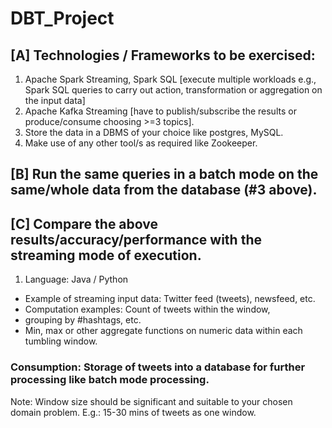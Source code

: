 # DBT_Project

## [A]  Technologies / Frameworks to be exercised:
1. Apache Spark Streaming, Spark SQL [execute multiple workloads e.g., Spark
SQL queries to carry out action, transformation or aggregation on the input data]
2. Apache Kafka Streaming [have to publish/subscribe the results or
produce/consume choosing >=3 topics].
3. Store the data in a DBMS of your choice like postgres, MySQL.
4. Make use of any other tool/s as required like Zookeeper.

## [B] Run the same queries in a batch mode on the same/whole data from the database (#3 above).

## [C] Compare the above results/accuracy/performance with the streaming mode of execution.
  1. Language: Java / Python
  - Example of streaming input data: Twitter feed (tweets), newsfeed, etc.
  -  Computation examples: Count of tweets within the window,
  -  grouping by #hashtags, etc.
  -  Min, max or other aggregate functions on numeric data within each tumbling window.

### Consumption: Storage of tweets into a database for further processing like batch mode processing.
Note: Window size should be significant and suitable to your chosen domain problem.
E.g.: 15-30 mins of tweets as one window.
